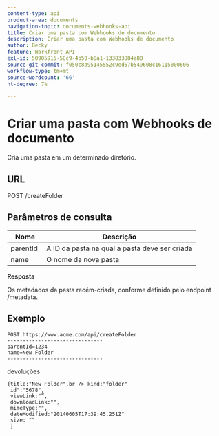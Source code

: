 ```yaml
---
content-type: api
product-area: documents
navigation-topic: documents-webhooks-api
title: Criar uma pasta com Webhooks de documento
description: Criar uma pasta com Webhooks de documento
author: Becky
feature: Workfront API
exl-id: 50905915-58c9-4b50-b8a1-133833884a88
source-git-commit: f050c8b95145552c9ed67b549608c16115000606
workflow-type: tm+mt
source-wordcount: '66'
ht-degree: 7%

---
```



# Criar uma pasta com Webhooks de documento

Cria uma pasta em um determinado diretório.

## URL

POST /createFolder

## Parâmetros de consulta

| **Nome** | **Descrição** |
|---|---|
| parentId  | A ID da pasta na qual a pasta deve ser criada |
| name  | O nome da nova pasta |




**Resposta**

Os metadados da pasta recém-criada, conforme definido pelo endpoint /metadata.

## Exemplo

```
POST https://www.acme.com/api/createFolder
­­­­­­­­­­­­­­­­­­­­­­­­­­­­­­­-------------------------------
parentId=1234
name=New Folder 
-------------------------------
```

devoluções

```
{title:"New Folder",br /> kind:"folder"
 id":"5678",
 viewLink:"”,
 downloadLink:"",
 mimeType:"",
 dateModified:"2014­06­05T17:39:45.251Z"
 size: ""
 }
```
